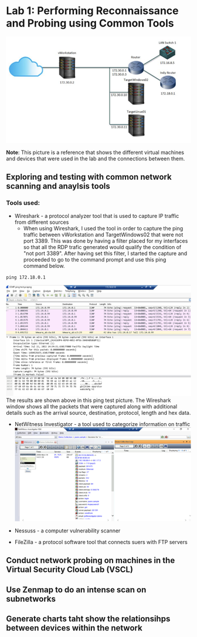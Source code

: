 # Lab 1: Performing Reconnaissance and Probing using Common Tools


![image](https://github.com/Ttokkime/Lab-1/blob/main/Lab%201%20Topology.png)

**Note**: This picture is a reference that shows the different virtual machines and devices that were used in the lab and the connections between them.


## Exploring and testing with common network scanning and anaylsis tools
### Tools used:
* Wireshark - a protocol analyzer tool that is used to capture IP traffic from different sources
   * When using Wireshark, I used the tool in order to capture the ping traffic between vWorkstation and TargetWindows02 that were not port 3389. This was done by having a filter placed for my interfaces so that all the RDP trafic generated would qualify the condition of "not port 3389". After having set this filter, I started the capture and proceeded to go to the command prompt and use this ping command below.

```
ping 172.18.0.1
```

![image](https://github.com/Ttokkime/Lab-1/blob/e54321585f72cc90683a5f2ad187b58444c0747f/Ping%20Test.png)
The results are shown above in this ping test picture. The Wireshark window shows all the packets that were captured along with additional details such as the arrival source, destination, protocol, length and hex data.

* NetWitness Investigator - a tool used to categorize information on traffic
![image](https://github.com/Ttokkime/Lab-1/blob/5365ed4500c399194b815bca3e232a7a47a051ea/creditcards.txt%20file%20details.png)

* Nessuss - a computer vulnerability scanner
* FileZilla - a protocol software tool that connects suers with FTP servers



## Conduct network probing on machines in the Virtual Security Cloud Lab (VSCL)
## Use Zenmap to do an intense scan on subnetworks
## Generate charts taht show the relationsihps between devices within the network



